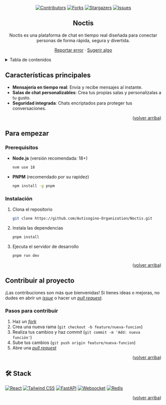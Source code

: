 <a name="readme-top"></a>

<div align="center">

[![Contributors][contributors-shield]][contributors-url]
[![Forks][forks-shield]][forks-url]
[![Stargazers][stars-shield]][stars-url]
[![Issues][issues-shield]][issues-url]

## Noctis

Noctis es una plataforma de chat en tiempo real diseñada para conectar personas de forma rápida, segura y divertida.

[Reportar error](https://github.com/Autisogino-Organization/Noctis/issues) · [Sugerir algo](https://github.com/Autisogino-Organization/Noctis/issues)

</div>

<details>
<summary>Tabla de contenidos</summary>

- [Características principales](#características-principales)
- [Capturas de pantalla](#capturas-de-pantalla)
- [Para empezar](#para-empezar)
  - [Prerequisitos](#prerequisitos)
  - [Instalación](#instalación)
- [Contribuir al proyecto](#contribuir-al-proyecto)
- [🛠️ Stack](#️-stack)

</details>

## Características principales

- **Mensajería en tiempo real**: Envía y recibe mensajes al instante.
- **Salas de chat personalizables**: Crea tus propias salas y personalízalas a tu gusto.
- **Seguridad integrada**: Chats encriptados para proteger tus conversaciones.

<p align="right">(<a href="#readme-top">volver arriba</a>)</p>

## Para empezar

### Prerequisitos

- **Node.js** (versión recomendada: 18+)

  ```sh
  nvm use 18
  ```

- **PNPM** (recomendado por su rapidez)

  ```sh
  npm install -g pnpm
  ```

### Instalación

1. Clona el repositorio

   ```sh
   git clone https://github.com/Autisogino-Organization/Noctis.git
   ```

2. Instala las dependencias

   ```sh
   pnpm install
   ```

3. Ejecuta el servidor de desarrollo

   ```sh
   pnpm run dev
   ```

<p align="right">(<a href="#readme-top">volver arriba</a>)</p>

## Contribuir al proyecto

¡Las contribuciones son más que bienvenidas! Si tienes ideas o mejoras, no dudes en abrir un [_issue_](https://github.com/Autisogino-Organization/Noctis/issues) o hacer un [_pull request_](https://github.com/Autisogino-Organization/Noctis/pulls).

### Pasos para contribuir

1. Haz un [_fork_](https://github.com/Autisogino-Organization/Noctis/fork)
2. Crea una nueva rama (`git checkout -b feature/nueva-funcion`)
3. Realiza tus cambios y haz _commit_ (`git commit -m 'Add: nueva función'`)
4. Sube tus cambios (`git push origin feature/nueva-funcion`)
5. Abre una [_pull request_](https://github.com/Autisogino-Organization/Noctis/pulls)

<p align="right">(<a href="#readme-top">volver arriba</a>)</p>

## 🛠️ Stack

[![React](https://img.shields.io/badge/React-38bdf8?style=for-the-badge&logo=react&logoColor=white)](https://react.dev/)
[![Tailwind CSS](https://img.shields.io/badge/Tailwind-38bdf8?style=for-the-badge&logo=tailwindcss&logoColor=white)](https://tailwindcss.com/)
[![FastAPI](https://img.shields.io/badge/FastAPI-009485?style=for-the-badge&logo=fastapi&logoColor=white)](https://fastapi.tiangolo.com/)
[![Websocket](https://img.shields.io/badge/WEBSOCKET-009485?style=for-the-badge&logo=websocket&logoColor=white)](https://developer.mozilla.org/en-US/docs/Web/API/WebSocket)
[![Redis](https://img.shields.io/badge/REDIS-009485?style=for-the-badge&logo=redis&logoColor=white)](https://redis.io/)

<p align="right">(<a href="#readme-top">volver arriba</a>)</p>

[contributors-shield]: https://img.shields.io/github/contributors/Autisogino-Organization/Noctis.svg?style=for-the-badge
[contributors-url]: https://github.com/Autisogino-Organization/Noctis/graphs/contributors
[forks-shield]: https://img.shields.io/github/forks/Autisogino-Organization/Noctis.svg?style=for-the-badge
[forks-url]: https://github.com/Autisogino-Organization/Noctis/network/members
[stars-shield]: https://img.shields.io/github/stars/Autisogino-Organization/Noctis.svg?style=for-the-badge
[stars-url]: https://github.com/Autisogino-Organization/Noctis/stargazers
[issues-shield]: https://img.shields.io/github/issues/Autisogino-Organization/Noctis.svg?style=for-the-badge
[issues-url]: https://github.com/Autisogino-Organization/Noctis/issues
